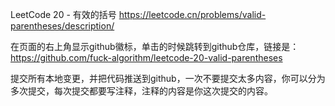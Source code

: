 
LeetCode 20 - 有效的括号 https://leetcode.cn/problems/valid-parentheses/description/


在页面的右上角显示github徽标，单击的时候跳转到github仓库，链接是： 
https://github.com/fuck-algorithm/leetcode-20-valid-parentheses

提交所有本地变更，并把代码推送到github，一次不要提交太多内容，你可以分为多次提交，每次提交都要写注释，注释的内容是你这次提交的内容。




